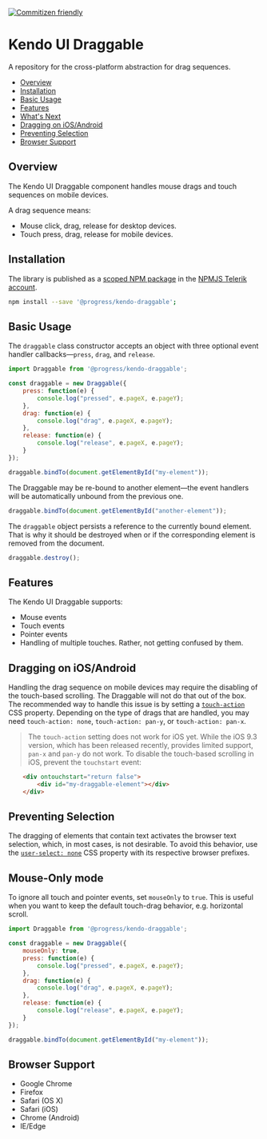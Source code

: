 [![Commitizen friendly](https://img.shields.io/badge/commitizen-friendly-brightgreen.svg)](http://commitizen.github.io/cz-cli/)

# Kendo UI Draggable

A repository for the cross-platform abstraction for drag sequences.

* [Overview](#overview)
* [Installation](#installation)
* [Basic Usage](#basic-usage)
* [Features](#features)
* [What's Next](#whats-next)
* [Dragging on iOS/Android](#dragging-on-iosandroid)
* [Preventing Selection](#preventing-selection)
* [Browser Support](#browser-support)

## Overview

The Kendo UI Draggable component handles mouse drags and touch sequences on mobile devices.

A drag sequence means:

- Mouse click, drag, release for desktop devices.
- Touch press, drag, release for mobile devices.

## Installation

The library is published as a [scoped NPM package](https://docs.npmjs.com/misc/scope) in the [NPMJS Telerik account](https://www.npmjs.com/~telerik).

```bash
npm install --save '@progress/kendo-draggable';
```

## Basic Usage

The `draggable` class constructor accepts an object with three optional event handler callbacks&mdash;`press`, `drag`, and `release`.

```javascript
import Draggable from '@progress/kendo-draggable';

const draggable = new Draggable({
    press: function(e) {
        console.log("pressed", e.pageX, e.pageY);
    },
    drag: function(e) {
        console.log("drag", e.pageX, e.pageY);
    },
    release: function(e) {
        console.log("release", e.pageX, e.pageY);
    }
});

draggable.bindTo(document.getElementById("my-element"));
```

The Draggable may be re-bound to another element&mdash;the event handlers will be automatically unbound from the previous one.

```javascript
draggable.bindTo(document.getElementById("another-element"));
```

The `draggable` object persists a reference to the currently bound element. That is why it should be destroyed when or if the corresponding element is removed from the document.

```javascript
draggable.destroy();
```

## Features

The Kendo UI Draggable supports:

- Mouse events
- Touch events
- Pointer events
- Handling of multiple touches. Rather, not getting confused by them.

## Dragging on iOS/Android

Handling the drag sequence on mobile devices may require the disabling of the touch-based scrolling. The Draggable will not do that out of the box. The recommended way to handle this issue is by setting a [`touch-action`](https://developer.mozilla.org/en-US/docs/Web/CSS/touch-action) CSS property. Depending on the type of drags that are handled, you may need `touch-action: none`, `touch-action: pan-y`, or `touch-action: pan-x`.

> The `touch-action` setting does not work for iOS yet. While the iOS 9.3 version, which has been released recently, provides limited support, `pan-x` and `pan-y` do not work. To disable the touch-based scrolling in iOS, prevent the `touchstart` event:

```html
    <div ontouchstart="return false">
        <div id="my-draggable-element"></div>
    </div>
```

## Preventing Selection

The dragging of elements that contain text activates the browser text selection, which, in most cases, is not desirable. To avoid this behavior, use the [`user-select: none`](https://developer.mozilla.org/en-US/docs/Web/CSS/user-select) CSS property with its respective browser prefixes.

## Mouse-Only mode

To ignore all touch and pointer events, set `mouseOnly` to `true`. This is useful when you want to keep the default touch-drag behavior, e.g. horizontal scroll.

```javascript
import Draggable from '@progress/kendo-draggable';

const draggable = new Draggable({
    mouseOnly: true,
    press: function(e) {
        console.log("pressed", e.pageX, e.pageY);
    },
    drag: function(e) {
        console.log("drag", e.pageX, e.pageY);
    },
    release: function(e) {
        console.log("release", e.pageX, e.pageY);
    }
});

draggable.bindTo(document.getElementById("my-element"));
```


## Browser Support

- Google Chrome
- Firefox
- Safari (OS X)
- Safari (iOS)
- Chrome (Android)
- IE/Edge

